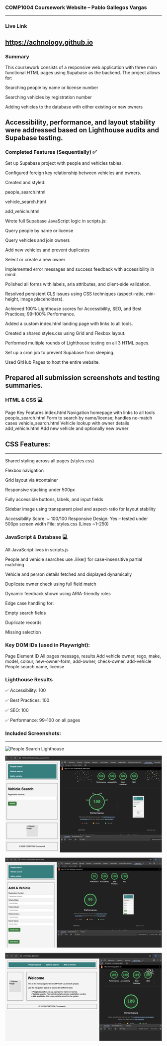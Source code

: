 ### COMP1004 Coursework Website – Pablo Gallegos Vargas
---
### Live Link
https://achnology.github.io
---
### Summary
This coursework consists of a responsive web application with three main functional HTML pages using Supabase as the backend. The project allows for:

Searching people by name or license number

Searching vehicles by registration number

Adding vehicles to the database with either existing or new owners

Accessibility, performance, and layout stability were addressed based on Lighthouse audits and Supabase testing.
---
### Completed Features (Sequentially) ✅ 
Set up Supabase project with people and vehicles tables.

Configured foreign key relationship between vehicles and owners.

Created and styled:

people_search.html

vehicle_search.html

add_vehicle.html

Wrote full Supabase JavaScript logic in scripts.js:

Query people by name or license

Query vehicles and join owners

Add new vehicles and prevent duplicates

Select or create a new owner

Implemented error messages and success feedback with accessibility in mind.

Polished all forms with labels, aria attributes, and client-side validation.

Resolved persistent CLS issues using CSS techniques (aspect-ratio, min-height, image placeholders).

Achieved 100% Lighthouse scores for Accessibility, SEO, and Best Practices; 99–100% Performance.

Added a custom index.html landing page with links to all tools.

Created a shared styles.css using Grid and Flexbox layout.

Performed multiple rounds of Lighthouse testing on all 3 HTML pages.

Set up a cron job to prevent Supabase from sleeping.

Used GitHub Pages to host the entire website.

Prepared all submission screenshots and testing summaries.
---
### HTML & CSS 💻

Page	Key Features
index.html	Navigation homepage with links to all tools
people_search.html	Form to search by name/license; handles no-match cases
vehicle_search.html	Vehicle lookup with owner details
add_vehicle.html	Add new vehicle and optionally new owner

## CSS Features:
---
Shared styling across all pages (styles.css)

Flexbox navigation

Grid layout via #container

Responsive stacking under 500px

Fully accessible buttons, labels, and input fields

Sidebar image using transparent pixel and aspect-ratio for layout stability

Accessibility Score: ~ 100/100
Responsive Design: Yes – tested under 500px screen width
File: styles.css (Lines ~1–250)

### JavaScript & Database 💻

All JavaScript lives in scripts.js

People and vehicle searches use .ilike() for case-insensitive partial matching

Vehicle and person details fetched and displayed dynamically

Duplicate owner check using full field match

Dynamic feedback shown using ARIA-friendly roles

Edge case handling for:

Empty search fields

Duplicate records

Missing selection

### Key DOM IDs (used in Playwright):

Page	Element ID
All pages	message, results
Add vehicle	owner, rego, make, model, colour, new-owner-form, add-owner, check-owner, add-vehicle
People search	name, license

### Lighthouse Results 

✅ Accessibility: 100

✅ Best Practices: 100

✅ SEO: 100

✅ Performance: 99–100 on all pages

### Included Screenshots:
---

![People Search Lighthouse](screenshots/lighthouse-people_search.png)

![Vehicle Search Lighthouse](screenshots/lighthouse-vehicle_search.png)

![Add Vehicle Lighthouse](screenshots/lighthouse-add_vehicle.png)

![Index Lighthouse](screenshots/lighthouse-index.png)


